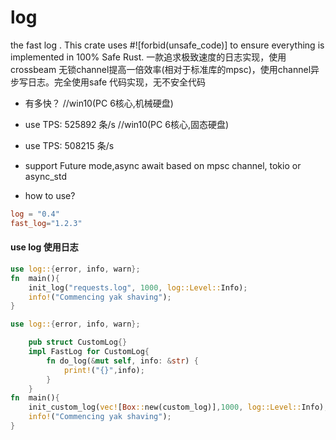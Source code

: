 # log
the fast log  . This crate uses #![forbid(unsafe_code)] to ensure everything is implemented in 100% Safe Rust.
一款追求极致速度的日志实现，使用crossbeam 无锁channel提高一倍效率(相对于标准库的mpsc)，使用channel异步写日志。完全使用safe 代码实现，无不安全代码

* 有多快？
//win10(PC 6核心,机械硬盘)
* use TPS: 525892 条/s
//win10(PC 6核心,固态硬盘)
* use TPS: 508215 条/s

* support Future mode,async await based on mpsc channel, tokio or async_std
* how to use?
```toml
log = "0.4"
fast_log="1.2.3"
```


#### use log 使用日志
```rust
use log::{error, info, warn};
fn  main(){
    init_log("requests.log", 1000, log::Level::Info);
    info!("Commencing yak shaving");
}
```

```rust
use log::{error, info, warn};

    pub struct CustomLog{}
    impl FastLog for CustomLog{
        fn do_log(&mut self, info: &str) {
            print!("{}",info);
        }
    }
fn  main(){
    init_custom_log(vec![Box::new(custom_log)],1000, log::Level::Info);
    info!("Commencing yak shaving");
}
```

